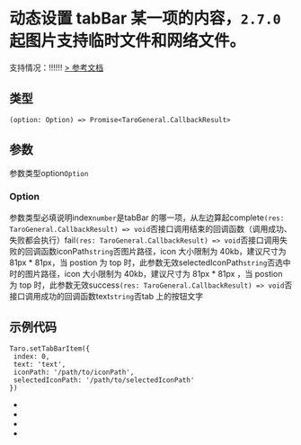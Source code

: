 # 动态设置 tabBar 某一项的内容，`2.7.0` 起图片支持临时文件和网络文件。
支持情况：!!!!!!
[> 参考文档
](https://developers.weixin.qq.com/miniprogram/dev/api/ui/tab-bar/wx.setTabBarItem.html)
## 类型[​](setTabBarItem.html#类型)
```tsx
(option: Option) => Promise<TaroGeneral.CallbackResult>
```

## 参数[​](setTabBarItem.html#参数)
参数类型option`Option`
### Option[​](setTabBarItem.html#option)
参数类型必填说明index`number`是tabBar 的哪一项，从左边算起complete`(res: TaroGeneral.CallbackResult) => void`否接口调用结束的回调函数（调用成功、失败都会执行）fail`(res: TaroGeneral.CallbackResult) => void`否接口调用失败的回调函数iconPath`string`否图片路径，icon 大小限制为 40kb，建议尺寸为 81px * 81px，当 postion 为 top 时，此参数无效selectedIconPath`string`否选中时的图片路径，icon 大小限制为 40kb，建议尺寸为 81px * 81px ，当 postion 为 top 时，此参数无效success`(res: TaroGeneral.CallbackResult) => void`否接口调用成功的回调函数text`string`否tab 上的按钮文字
## 示例代码[​](setTabBarItem.html#示例代码)
```tsx
Taro.setTabBarItem({
 index: 0,
 text: 'text',
 iconPath: '/path/to/iconPath',
 selectedIconPath: '/path/to/selectedIconPath'
})
```

- 
- 

- 

-

